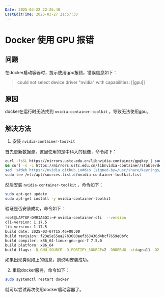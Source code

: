 ```yaml
---
Date: 2025-03-22 22:26:48
LastEditTime: 2025-03-27 21:57:30
---
```

# Docker 使用 GPU 报错

## 问题

在docker启动容器时，提示使用gpu报错，错误信息如下：
> could not select device driver "nvidia" with capabilities: [[gpu]]

## 原因

docker在运行时无法找到 `nvidia-container-toolkit` ，导致无法使用gpu。

## 解决方法

1. 安装 `nvidia-container-toolkit` 

首先更新数据源，这里使用的是中科大的镜像，命令如下：
```bash
curl -fsSL https://mirrors.ustc.edu.cn/libnvidia-container/gpgkey | sudo gpg --dearmor -o /usr/share/keyrings/nvidia-container-toolkit-keyring.gpg \
&& curl -s -L https://mirrors.ustc.edu.cn/libnvidia-container/stable/deb/nvidia-container-toolkit.list | \
sed 's#deb https://nvidia.github.io#deb [signed-by=/usr/share/keyrings/nvidia-container-toolkit-keyring.gpg] https://mirrors.ustc.edu.cn#g' | \
sudo tee /etc/apt/sources.list.d/nvidia-container-toolkit.list
```

然后安装 `nvidia-container-toolkit` ，命令如下：
```bash
sudo apt-get update
sudo apt-get install -y nvidia-container-toolkit
```

验证是否安装成功，命令如下：
```bash
root@LAPTOP-DMRIA6QI:~# nvidia-container-cli  --version
cli-version: 1.17.5
lib-version: 1.17.5
build date: 2025-03-07T15:46+00:00
build revision: f23e5e55ea27b3680aef363436d4bcf7659e0bfc
build compiler: x86_64-linux-gnu-gcc-7 7.5.0
build platform: x86_64
build flags: -D_GNU_SOURCE -D_FORTIFY_SOURCE=2 -DNDEBUG -std=gnu11 -O2 -g -fdata-sections -ffunction-sections -fplan9-extensions -fstack-protector -fno-strict-aliasing -fvisibility=hidden -Wall -Wextra -Wcast-align -Wpointer-arith -Wmissing-prototypes -Wnonnull -Wwrite-strings -Wlogical-op -Wformat=2 -Wmissing-format-attribute -Winit-self -Wshadow -Wstrict-prototypes -Wunreachable-code -Wconversion -Wsign-conversion -Wno-unknown-warning-option -Wno-format-extra-args -Wno-gnu-alignof-expression -Wl,-zrelro -Wl,-znow -Wl,-zdefs -Wl,--gc-sections
```

如果出现类似如上的信息，则说明安装成功。

2. 重启docker服务，命令如下：
```bash
sudo systemctl restart docker
```

就可以尝试再次使用docker启动容器了。
